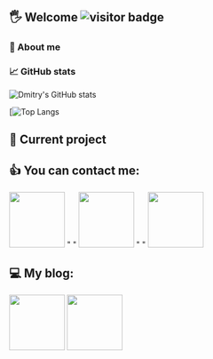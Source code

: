 ## 🖐 Welcome ![visitor badge](https://visitor-badge.glitch.me/badge?page_id=dmitry-lyovochkin.visitor-badge)

### 🙂 About me

### 📈 GitHub stats
![Dmitry's GitHub stats](https://github-readme-stats.vercel.app/api?username=dmitry-lyovochkin&show_icons=true&theme=radical)

[![Top Langs](https://github-readme-stats.vercel.app/api/top-langs/?username=dmitry-lyovochkin&layout=compact&show_icons=true&theme=radical)

## 🎨 Current project


## 👍 You can contact me:


<p align="left">
  <a href="https://t.me/@Hey_008"><img src="https://camo.githubusercontent.com/f4b401dd7cd9b7840fd31acafd49e151a80e4c9600bf219934461b96dd98e013/68747470733a2f2f6564656e742e6769746875622e696f2f537570657254696e7949636f6e732f696d616765732f7376672f74656c656772616d2e737667" height="100"/width="100"/></a>
  "&nbsp;"
  <a href="https://www.linkedin.com/in/dmitrylyovochkin/"><img src="https://camo.githubusercontent.com/c8a9c5b414cd812ad6a97a46c29af67239ddaeae08c41724ff7d945fb4c047e5/68747470733a2f2f6564656e742e6769746875622e696f2f537570657254696e7949636f6e732f696d616765732f7376672f6c696e6b6564696e2e737667" height="100"/width="100"/></a> "&nbsp;"
  <a href="https://www.instagram.com/mobile.dev.8/"><img src="https://camo.githubusercontent.com/c9dacf0f25a1489fdbc6c0d2b41cda58b77fa210a13a886d6f99e027adfbd358/68747470733a2f2f6564656e742e6769746875622e696f2f537570657254696e7949636f6e732f696d616765732f7376672f696e7374616772616d2e737667" height="100"/width="100"/></a>
</p>

## 💻 My blog:


<p align="left">
  <a href="https://t.me/DiaryFlutterDev"><img src="https://camo.githubusercontent.com/f4b401dd7cd9b7840fd31acafd49e151a80e4c9600bf219934461b96dd98e013/68747470733a2f2f6564656e742e6769746875622e696f2f537570657254696e7949636f6e732f696d616765732f7376672f74656c656772616d2e737667" height="100"/width="100"/></a>
  <a href="https://www.instagram.com/mobile.dev.8/"><img src="https://camo.githubusercontent.com/c9dacf0f25a1489fdbc6c0d2b41cda58b77fa210a13a886d6f99e027adfbd358/68747470733a2f2f6564656e742e6769746875622e696f2f537570657254696e7949636f6e732f696d616765732f7376672f696e7374616772616d2e737667" height="100"/width="100"/></a>
</p>
